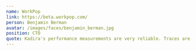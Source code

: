 ```yaml
---
name: WorkPop
link: https://beta.workpop.com/
person: Benjamin Berman
avatar: /images/faces/benjamin_berman.jpg
position: CTO
quote: Kadira's performance measurements are very reliable. Traces are amazingly useful and generally point to the right delay.
---
```

